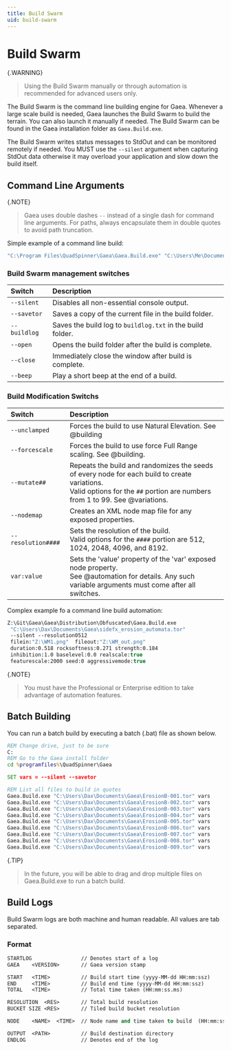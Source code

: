 ```yaml
---
title: Build Swarm
uid: build-swarm
---
```


# Build Swarm

{.WARNING}
> Using the Build Swarm manually or through automation is recommended for advanced users only.

The Build Swarm is the command line building engine for Gaea. Whenever a large scale build is needed, Gaea launches the Build Swarm to build the terrain. You can also launch it manually if needed. The Build Swarm can be found in the Gaea installation folder as `Gaea.Build.exe`.

The Build Swarm writes status messages to StdOut and can be monitored remotely if needed. You MUST use the `--silent` argument when capturing StdOut data otherwise it may overload your application and slow down the build itself.

## Command Line Arguments

{.NOTE}
> Gaea uses double dashes `--` instead of a single dash for command line arguments.
> For paths, always encapsulate them in double quotes to avoid path truncation.

Simple example of a command line build:
```vb
"C:\Program Files\QuadSpinner\Gaea\Gaea.Build.exe" "C:\Users\Me\Documents\Gaea\MyFile.tor" 
```

### Build Swarm management switches

| Switch       | Description                                                |
| :----------- | :--------------------------------------------------------- |
| `--silent`   | Disables all non-essential console output.                 |
| `--savetor`  | Saves a copy of the current file in the build folder.      |
| `--buildlog` | Saves the build log to `buildlog.txt` in the build folder. |
| `--open`     | Opens the build folder after the build is complete.        |
| `--close`    | Immediately close the window after build is complete.      |
| `--beep`     | Play a short beep at the end of a build.                   |

### Build Modification Switchs

| Switch             | Description                                                                                                                                                                      |
| :----------------- | :------------------------------------------------------------------------------------------------------------------------------------------------------------------------------- |
| `--unclamped`      | Forces the build to use Natural Elevation. See @building                                                                                                                         |
| `--forcescale`     | Forces the build to use force Full Range scaling. See @building.                                                                                                                 |
| `--mutate##`       | Repeats the build and randomizes the seeds of every node for each build to create variations. <br> Valid options for the `##` portion are numbers from 1 to 99. See @variations. |
| `--nodemap`        | Creates an XML node map file for any exposed properties.                                                                                                                         |
| `--resolution####` | Sets the resolution of the build. <br> Valid options for the `####` portion are 512, 1024, 2048, 4096, and 8192.                                                                 |
| `var:value`        | Sets the 'value' property of the 'var' exposed node property. <br> See @automation for details. Any such variable arguments must come after all switches.                        |

Complex example fo a command line build automation:
```vb
Z:\Git\Gaea\Gaea\Distribution\Obfuscated\Gaea.Build.exe 
 "C:\Users\Dax\Documents\Gaea\sidefx_erosion_automata.tor" 
 --silent --resolution0512 
 filein:"Z:\WM1.png"  fileout:"Z:\WM_out.png" 
 duration:0.518 rocksoftness:0.271 strength:0.184 
 inhibition:1.0 baselevel:0.0 realscale:true 
 featurescale:2000 seed:0 aggressivemode:true
```

{.NOTE}
> You must have the Professional or Enterprise edition to take advantage of automation features.

## Batch Building

You can run a batch build by executing a batch (.bat) file as shown below.

```bat
REM Change drive, just to be sure
C: 
REM Go to the Gaea install folder
cd %programfiles%\QuadSpinner\Gaea

SET vars = --silent --savetor

REM List all files to build in quotes
Gaea.Build.exe "C:\Users\Dax\Documents\Gaea\ErosionB-001.tor" vars
Gaea.Build.exe "C:\Users\Dax\Documents\Gaea\ErosionB-002.tor" vars
Gaea.Build.exe "C:\Users\Dax\Documents\Gaea\ErosionB-003.tor" vars
Gaea.Build.exe "C:\Users\Dax\Documents\Gaea\ErosionB-004.tor" vars
Gaea.Build.exe "C:\Users\Dax\Documents\Gaea\ErosionB-005.tor" vars
Gaea.Build.exe "C:\Users\Dax\Documents\Gaea\ErosionB-006.tor" vars
Gaea.Build.exe "C:\Users\Dax\Documents\Gaea\ErosionB-007.tor" vars
Gaea.Build.exe "C:\Users\Dax\Documents\Gaea\ErosionB-008.tor" vars
Gaea.Build.exe "C:\Users\Dax\Documents\Gaea\ErosionB-009.tor" vars
```

{.TIP} 
> In the future, you will be able to drag and drop multiple files on Gaea.Build.exe to run a batch build.

## Build Logs

Build Swarm logs are both machine and human readable. All values are tab separated.

### Format

```vb
STARTLOG                // Denotes start of a log
GAEA    <VERSION>       // Gaea version stamp

START   <TIME>          // Build start time (yyyy-MM-dd HH:mm:ssz)
END     <TIME>          // Build end time (yyyy-MM-dd HH:mm:ssz)
TOTAL   <TIME>          // Total time taken (HH:mm:ss.ms)

RESOLUTION  <RES>       // Total build resolution
BUCKET SIZE <RES>       // Tiled build bucket resolution

NODE    <NAME>  <TIME>  // Node name and time taken to build  (HH:mm:ss.ms)

OUTPUT  <PATH>          // Build destination directory
ENDLOG                  // Denotes end of the log
```
